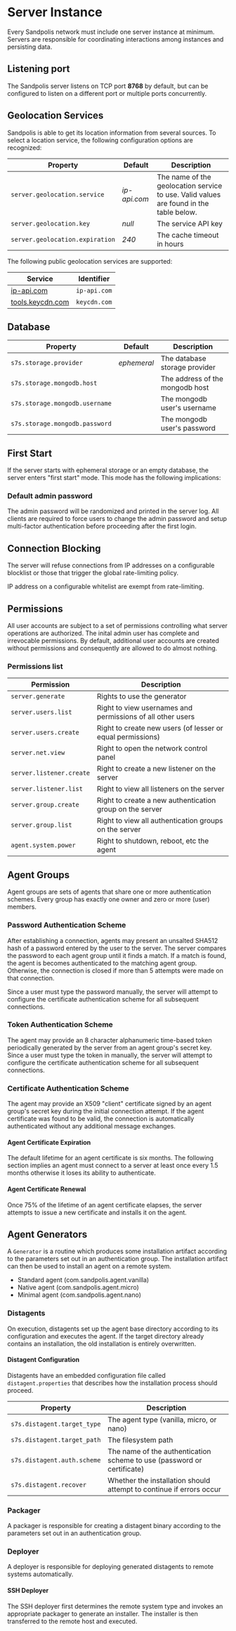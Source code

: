 # Server Instance
Every Sandpolis network must include one server instance at minimum. Servers are
responsible for coordinating interactions among instances and persisting data.

## Listening port
The Sandpolis server listens on TCP port **8768** by default, but can be configured
to listen on a different port or multiple ports concurrently.

## Geolocation Services
Sandpolis is able to get its location information from several sources. To select
a location service, the following configuration options are recognized:

| Property                        | Default      | Description                                                                            |
|---------------------------------|--------------|----------------------------------------------------------------------------------------|
| `server.geolocation.service`    | *ip-api.com* | The name of the geolocation service to use. Valid values are found in the table below. |
| `server.geolocation.key`        | *null*       | The service API key                                                                    |
| `server.geolocation.expiration` | *240*        | The cache timeout in hours                                                             |

The following public geolocation services are supported:

| Service    | Identifier |
|------------|------------|
| <a href="https://ip-api.com" target="_blank">ip-api.com</a> | `ip-api.com` |
| <a href="https://tools.keycdn.com/geo" target="_blank">tools.keycdn.com</a> | `keycdn.com` |

## Database

| Property                        | Default      | Description                                                                            |
|---------------------------------|--------------|----------------------------------------------------------------------------------------|
| `s7s.storage.provider`          | *ephemeral*  | The database storage provider                                                          |
| `s7s.storage.mongodb.host`      |              | The address of the mongodb host                                                        |
| `s7s.storage.mongodb.username`  |              | The mongodb user's username                                                            |
| `s7s.storage.mongodb.password`  |              | The mongodb user's password                                                            |

## First Start
If the server starts with ephemeral storage or an empty database, the server enters
"first start" mode. This mode has the following implications:

### Default admin password
The admin password will be randomized and printed in the server log. All clients
are required to force users to change the admin password and setup multi-factor
authentication before proceeding after the first login.

## Connection Blocking
The server will refuse connections from IP addresses on a configurable blocklist
or those that trigger the global rate-limiting policy.

IP address on a configurable whitelist are exempt from rate-limiting.

## Permissions
All user accounts are subject to a set of permissions controlling what server
operations are authorized. The inital admin user has complete and irrevocable
permissions. By default, additional user accounts are created without permissions
and consequently are allowed to do almost nothing.

### Permissions list

| Permission                   | Description                                                                                              |
|------------------------------|----------------------------------------------------------------------------------------------------------|
| `server.generate`            | Rights to use the generator                                                                              |
| `server.users.list`          | Right to view usernames and permissions of all other users                                               |
| `server.users.create`        | Right to create new users (of lesser or equal permissions)                                               |
| `server.net.view`            | Right to open the network control panel                                                                  |
| `server.listener.create`     | Right to create a new listener on the server                                                             |
| `server.listener.list`       | Right to view all listeners on the server                                                                |
| `server.group.create`        | Right to create a new authentication group on the server                                                 |
| `server.group.list`          | Right to view all authentication groups on the server                                                    |
| `agent.system.power`         | Right to shutdown, reboot, etc the agent                                                                 |

## Agent Groups
Agent groups are sets of agents that share one or more authentication schemes.
Every group has exactly one owner and zero or more (user) members.

### Password Authentication Scheme
After establishing a connection, agents may present an unsalted SHA512 hash of
a password entered by the user to the server. The server compares the password
to each agent group until it finds a match. If a match is found, the agent is
becomes authenticated to the matching agent group. Otherwise, the connection is
closed if more than 5 attempts were made on that connection.

Since a user must type the password manually, the server will attempt to configure
the certificate authentication scheme for all subsequent connections.

### Token Authentication Scheme
The agent may provide an 8 character alphanumeric time-based token periodically
generated by the server from an agent group's secret key. Since a user must type
the token in manually, the server will attempt to configure the certificate authentication
scheme for all subsequent connections.

### Certificate Authentication Scheme
The agent may provide an X509 "client" certificate signed by an agent group's secret
key during the initial connection attempt. If the agent certificate was found to
be valid, the connection is automatically authenticated without any additional
message exchanges.

#### Agent Certificate Expiration
The default lifetime for an agent certificate is six months. The following section
implies an agent must connect to a server at least once every 1.5 months otherwise
it loses its ability to authenticate.

#### Agent Certificate Renewal
Once 75% of the lifetime of an agent certificate elapses, the server attempts to
issue a new certificate and installs it on the agent.

## Agent Generators
A `Generator` is a routine which produces some installation artifact according
to the parameters set out in an authentication group. The installation artifact
can then be used to install an agent on a remote system.

- Standard agent (com.sandpolis.agent.vanilla)
- Native agent (com.sandpolis.agent.micro)
- Minimal agent (com.sandpolis.agent.nano)

### Distagents
On execution, distagents set up the agent base directory according to its configuration
and executes the agent. If the target directory already contains an installation,
the old installation is entirely overwritten.

#### Distagent Configuration
Distagents have an embedded configuration file called `distagent.properties` that
describes how the installation process should proceed.

| Property                     | Description                                                                                              |
|------------------------------|----------------------------------------------------------------------------------------------------------|
| `s7s.distagent.target_type`  | The agent type (vanilla, micro, or nano)                                                                 |
| `s7s.distagent.target_path`  | The filesystem path                                                                                      |
| `s7s.distagent.auth.scheme`  | The name of the authentication scheme to use (password or certificate)                                   |
| `s7s.distagent.recover`      | Whether the installation should attempt to continue if errors occur                                      |

### Packager
A packager is responsible for creating a distagent binary according to the
parameters set out in an authentication group.

### Deployer
A deployer is responsible for deploying generated distagents to remote systems
automatically.

#### SSH Deployer
The SSH deployer first determines the remote system type and invokes an appropriate
packager to generate an installer. The installer is then transferred to the remote
host and executed.
